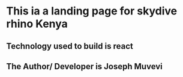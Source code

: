 # This ia a landing page for skydive rhino Kenya
## Technology used to build is react
## The Author/ Developer is Joseph Muvevi